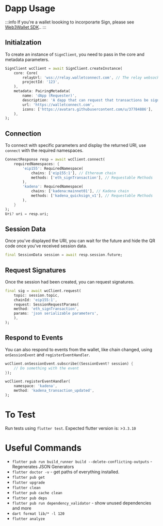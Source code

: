 # Dapp Usage

:::info
If you're a wallet loooking to incorporarte Sign, please see [Web3Wallet SDK](../../wallets/installation.md)..
:::

## Initialzation

To create an instance of `SignClient`, you need to pass in the core and metadata parameters.

```dart
SignClient wcClient = await SignClient.createInstance(
    core: Core(
        relayUrl: 'wss://relay.walletconnect.com', // The relay websocket URL
        projectId: '123',
    ),
    metadata: PairingMetadata(
        name: 'dApp (Requester)',
        description: 'A dapp that can request that transactions be signed',
        url: 'https://walletconnect.com',
        icons: ['https://avatars.githubusercontent.com/u/37784886'],
    ),
);
```

## Connection

To connect with specific parameters and display the returned URI, use `connect` with the required namespaces.

```dart
ConnectResponse resp = await wcClient.connect(
    requiredNamespaces: {
        'eip155': RequiredNamespace(
            chains: ['eip155:1'], // Ethereum chain
            methods: ['eth_signTransaction'], // Requestable Methods
        ),
        'kadena': RequiredNamespace(
            chains: ['kadena:mainnet01'], // Kadena chain
            methods: ['kadena_quicksign_v1'], // Requestable Methods
        ),
    }
);
Uri? uri = resp.uri;
```

## Session Data

Once you've displayed the URI, you can wait for the future and hide the QR code once you've received session data.

```dart
final SessionData session = await resp.session.future;
```

## Request Signatures

Once the session had been created, you can request signatures.

```dart
final sig = await wcClient.request(
    topic: session.topic,
    chainId: 'eip155:1',
    request: SessionRequestParams(
    method: 'eth_signTransaction',
    params: 'json serializable parameters',
    ),
);
```

## Respond to Events

You can also respond to events from the wallet, like chain changed, using `onSessionEvent` and `registerEventHandler`.

```dart
wcClient.onSessionEvent.subscribe((SessionEvent? session) {
    // Do something with the event
});

wcClient.registerEventHandler(
    namespace: 'kadena',
    method: 'kadena_transaction_updated',
);
```

# To Test

Run tests using `flutter test`.
Expected flutter version is: >`3.3.10`

# Useful Commands

* `flutter pub run build_runner build --delete-conflicting-outputs` - Regenerates JSON Generators
* `flutter doctor -v` - get paths of everything installed.
* `flutter pub get`
* `flutter upgrade`
* `flutter clean`
* `flutter pub cache clean`
* `flutter pub deps`
* `flutter pub run dependency_validator` - show unused dependencies and more
* `dart format lib/* -l 120`
* `flutter analyze`
